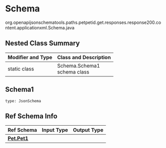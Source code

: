 # Schema
org.openapijsonschematools.paths.petpetid.get.responses.response200.content.applicationxml.Schema.java

## Nested Class Summary
| Modifier and Type | Class and Description |
| ----------------- | ---------------------- |
| static class | Schema.Schema1<br> schema class |

## Schema1
```
type: JsonSchema
```

## Ref Schema Info
Ref Schema | Input Type | Output Type
---------- | ---------- | -----------
[**Pet.Pet1**](../../../../../../../../components/schemas/Pet.md) |  | 
